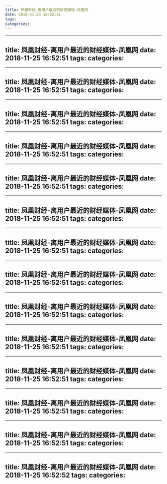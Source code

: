 ```yaml
---
title: 凤凰财经-离用户最近的财经媒体-凤凰网
date: 2018-11-25 16:52:51
tags: 
categories: 
---
```

---
title: 凤凰财经-离用户最近的财经媒体-凤凰网
date: 2018-11-25 16:52:51
tags: 
categories: 
---
---
title: 凤凰财经-离用户最近的财经媒体-凤凰网
date: 2018-11-25 16:52:51
tags: 
categories: 
---
---
title: 凤凰财经-离用户最近的财经媒体-凤凰网
date: 2018-11-25 16:52:51
tags: 
categories: 
---
---
title: 凤凰财经-离用户最近的财经媒体-凤凰网
date: 2018-11-25 16:52:51
tags: 
categories: 
---
---
title: 凤凰财经-离用户最近的财经媒体-凤凰网
date: 2018-11-25 16:52:51
tags: 
categories: 
---
---
title: 凤凰财经-离用户最近的财经媒体-凤凰网
date: 2018-11-25 16:52:51
tags: 
categories: 
---
---
title: 凤凰财经-离用户最近的财经媒体-凤凰网
date: 2018-11-25 16:52:51
tags: 
categories: 
---
---
title: 凤凰财经-离用户最近的财经媒体-凤凰网
date: 2018-11-25 16:52:51
tags: 
categories: 
---
---
title: 凤凰财经-离用户最近的财经媒体-凤凰网
date: 2018-11-25 16:52:51
tags: 
categories: 
---
---
title: 凤凰财经-离用户最近的财经媒体-凤凰网
date: 2018-11-25 16:52:51
tags: 
categories: 
---
---
title: 凤凰财经-离用户最近的财经媒体-凤凰网
date: 2018-11-25 16:52:51
tags: 
categories: 
---
---
title: 凤凰财经-离用户最近的财经媒体-凤凰网
date: 2018-11-25 16:52:51
tags: 
categories: 
---
---
title: 凤凰财经-离用户最近的财经媒体-凤凰网
date: 2018-11-25 16:52:51
tags: 
categories: 
---
---
title: 凤凰财经-离用户最近的财经媒体-凤凰网
date: 2018-11-25 16:52:52
tags: 
categories: 
---
